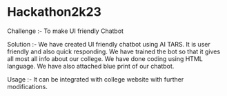 # Hackathon2k23
Challenge :-
To make UI friendly Chatbot

Solution :- 
We have created UI friendly chatbot using AI TARS. 
It is user friendly and also quick responding. We have trained the bot so that it gives all most all info about our college.
We have done coding using HTML language.
We have also attached blue print of our chatbot.

Usage :- 
It can be integrated with college website with further modifications.
